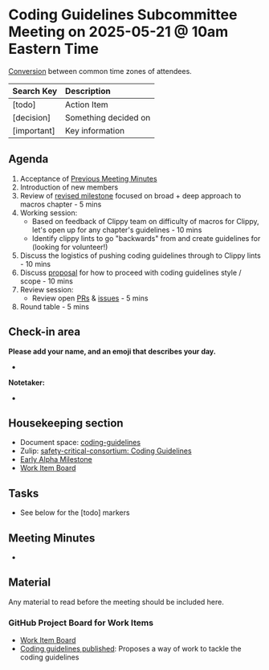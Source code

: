 # Coding Guidelines Subcommittee Meeting on 2025-05-21 @ 10am Eastern Time

[Conversion](https://www.worldtimebuddy.com/?qm=1&lid=5,100,2643743,12,1850147&h=5&date=2025-5-21&sln=10-11&hf=1) between common time zones of attendees.

| Search Key | Description |
| :---- | :---- |
| \[todo\] | Action Item |
| \[decision\] | Something decided on |
| \[important\] | Key information |

## Agenda

1. Acceptance of [Previous Meeting Minutes](https://github.com/rustfoundation/safety-critical-rust-consortium/blob/main/subcommittee/coding-guidelines/meetings/2025-05-07/minutes.md)
2. Introduction of new members
3. Review of [revised milestone](https://github.com/rustfoundation/safety-critical-rust-coding-guidelines/milestone/1) focused on broad + deep approach to macros chapter - 5 mins
4. Working session:
   * Based on feedback of Clippy team on difficulty of macros for Clippy, let's open up for any chapter's guidelines - 10 mins
   * Identify clippy lints to go "backwards" from and create guidelines for (looking for volunteer!)
5. Discuss the logistics of pushing coding guidelines through to Clippy lints - 10 mins
6. Discuss [proposal](https://github.com/rustfoundation/safety-critical-rust-coding-guidelines/issues/75#issuecomment-2885697090) for how to proceed with coding guidelines style / scope - 10 mins
7. Review session:
   * Review open [PRs](https://github.com/rustfoundation/safety-critical-rust-coding-guidelines/pulls) & [issues](https://github.com/rustfoundation/safety-critical-rust-coding-guidelines/issues) - 5 mins
8. Round table - 5 mins

## Check-in area

**Please add your name, and an emoji that describes your day.**

*

**Notetaker:**

*

## Housekeeping section

* Document space: [coding-guidelines](https://github.com/rustfoundation/safety-critical-rust-consortium/tree/main/subcommittee/coding-guidelines)  
* Zulip: [safety-critical-consortium: Coding Guidelines](https://rust-lang.zulipchat.com/#narrow/channel/445688-safety-critical-consortium/topic/Coding.20Guidelines)
* [Early Alpha Milestone](https://github.com/rustfoundation/safety-critical-rust-coding-guidelines/milestone/1) 
* [Work Item Board](https://github.com/orgs/rustfoundation/projects/1)

## Tasks

* See below for the [todo] markers

## Meeting Minutes

* 

## Material

Any material to read before the meeting should be included here.

### GitHub Project Board for Work Items

* [Work Item Board](https://github.com/orgs/rustfoundation/projects/1)
* [Coding guidelines published](https://github.com/rustfoundation/safety-critical-rust-consortium/issues/188#issue-2869798433): Proposes a way of work to tackle the coding guidelines

